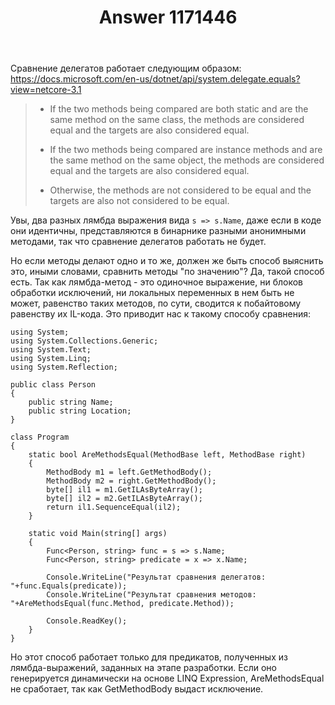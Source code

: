 ﻿---
title: "Answer 1171446"
se.owner.user_id: 240512
se.owner.display_name: "MSDN.WhiteKnight"
se.owner.link: "https://ru.stackoverflow.com/users/240512/msdn-whiteknight"
se.answer_id: 1171446
se.question_id: 1171204
se.post_type: answer
se.is_accepted: True
---
<p>Сравнение делегатов работает следующим образом: <a href="https://docs.microsoft.com/en-us/dotnet/api/system.delegate.equals?view=netcore-3.1" rel="nofollow noreferrer">https://docs.microsoft.com/en-us/dotnet/api/system.delegate.equals?view=netcore-3.1</a></p>
<blockquote>
<ul>
<li><p>If the two methods being compared are both static and are the same method on the same class, the methods are considered equal and the
targets are also considered equal.</p>
</li>
<li><p>If the two methods being compared are instance methods and are the same method on the same object, the methods are considered equal and
the targets are also considered equal.</p>
</li>
<li><p>Otherwise, the methods are not considered to be equal and the targets are also not considered to be equal.</p>
</li>
</ul>
</blockquote>
<p>Увы, два разных лямбда выражения вида <code>s =&gt; s.Name</code>, даже если в коде они идентичны, представляются в бинарнике разными анонимными методами, так что сравнение делегатов работать не будет.</p>
<p>Но если методы делают одно и то же, должен же быть способ выяснить это, иными словами, сравнить методы &quot;по значению&quot;? Да, такой способ есть. Так как лямбда-метод - это одиночное выражение, ни блоков обработки исключений, ни локальных переменных в нем быть не может, равенство таких методов, по сути, сводится к побайтовому равенству их IL-кода. Это приводит нас к такому способу сравнения:</p>

<pre><code>using System;
using System.Collections.Generic;
using System.Text;
using System.Linq;
using System.Reflection;

public class Person
{
    public string Name;
    public string Location;
}

class Program
{
    static bool AreMethodsEqual(MethodBase left, MethodBase right)
    {
        MethodBody m1 = left.GetMethodBody();
        MethodBody m2 = right.GetMethodBody();
        byte[] il1 = m1.GetILAsByteArray();
        byte[] il2 = m2.GetILAsByteArray();
        return il1.SequenceEqual(il2);
    }

    static void Main(string[] args)
    {
        Func&lt;Person, string&gt; func = s =&gt; s.Name;
        Func&lt;Person, string&gt; predicate = x =&gt; x.Name;
        
        Console.WriteLine(&quot;Результат сравнения делегатов: &quot;+func.Equals(predicate));
        Console.WriteLine(&quot;Результат сравнения методов:   &quot;+AreMethodsEqual(func.Method, predicate.Method));

        Console.ReadKey();
    }
}
</code></pre>
<p>Но этот способ работает только для предикатов, полученных из лямбда-выражений, заданных на этапе разработки. Если оно генерируется динамически на основе LINQ Expression, AreMethodsEqual не сработает, так как GetMethodBody выдаст исключение.</p>
